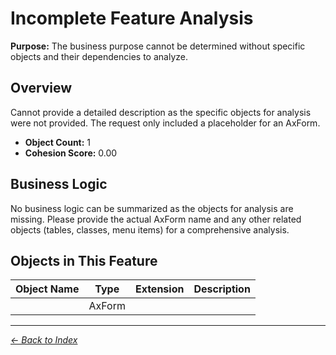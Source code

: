 # Incomplete Feature Analysis

**Purpose:** The business purpose cannot be determined without specific objects and their dependencies to analyze.

## Overview

Cannot provide a detailed description as the specific objects for analysis were not provided. The request only included a placeholder for an AxForm.

- **Object Count:** 1
- **Cohesion Score:** 0.00

## Business Logic

No business logic can be summarized as the objects for analysis are missing. Please provide the actual AxForm name and any other related objects (tables, classes, menu items) for a comprehensive analysis.

## Objects in This Feature

| Object Name | Type | Extension | Description |
|-------------|------|-----------|-------------|
| [](Objects/Unnamed.md) | AxForm |  |  |

---

*[← Back to Index](../../index.md)*

